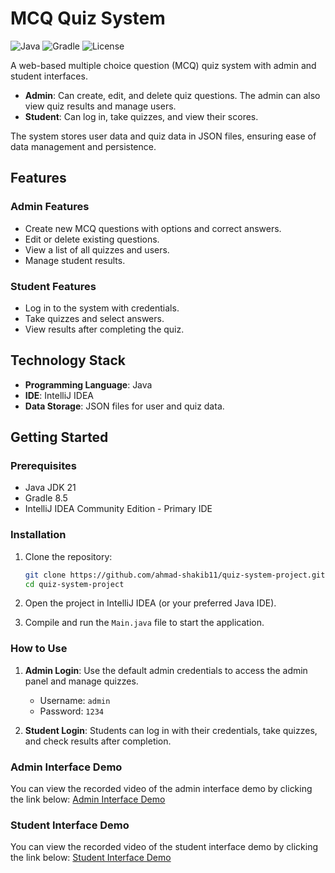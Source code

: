 ﻿# MCQ Quiz System

![Java](https://img.shields.io/badge/Java-21-blue)
![Gradle](https://img.shields.io/badge/Gradle-8.5-green)
![License](https://img.shields.io/badge/License-MIT-orange)

A web-based multiple choice question (MCQ) quiz system with admin and student interfaces.

- **Admin**: Can create, edit, and delete quiz questions. The admin can also view quiz results and manage users.
- **Student**: Can log in, take quizzes, and view their scores.

The system stores user data and quiz data in JSON files, ensuring ease of data management and persistence.

## Features

### Admin Features

- Create new MCQ questions with options and correct answers.
- Edit or delete existing questions.
- View a list of all quizzes and users.
- Manage student results.

### Student Features

- Log in to the system with credentials.
- Take quizzes and select answers.
- View results after completing the quiz.

## Technology Stack

- **Programming Language**: Java
- **IDE**: IntelliJ IDEA
- **Data Storage**: JSON files for user and quiz data.

## Getting Started

### Prerequisites
- Java JDK 21
- Gradle 8.5
- IntelliJ IDEA Community Edition - Primary IDE
  
### Installation

1. Clone the repository:
   ```bash
   git clone https://github.com/ahmad-shakib11/quiz-system-project.git
   cd quiz-system-project

2. Open the project in IntelliJ IDEA (or your preferred Java IDE).

3. Compile and run the `Main.java` file to start the application.

### How to Use

1. **Admin Login**: Use the default admin credentials to access the admin panel and manage quizzes.
    - Username: `admin`
    - Password: `1234`

2. **Student Login**: Students can log in with their credentials, take quizzes, and check results after completion.

### Admin Interface Demo
You can view the recorded video of the admin interface demo by clicking the link below:
[Admin Interface Demo](https://drive.google.com/file/d/1PtHFyB69j_07AUcuOkQCD5HSiMgMc61F/view?usp=sharing)

### Student Interface Demo
You can view the recorded video of the student interface demo by clicking the link below:
[Student Interface Demo](https://drive.google.com/file/d/1gsmmo-LRtYJArlKyusyaook17vX2GW5s/view?usp=sharing)

